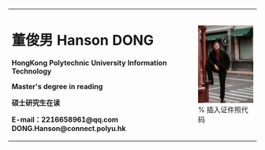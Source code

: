 <table border="0">
  <tr>
    <td width="75%">
      <h1>董俊男 Hanson DONG</h1>
      <p><b>HongKong Polytechnic University Information Technology</b></p>
      <p><b>Master's degree in reading</b></p>
      <p><b>硕士研究生在读</b></p>
      <p><b>E-mail：2216658961@qq.com
                    DONG.Hanson@connect.polyu.hk</b></p>
    </td>
    <td width="25%">
      <img src="/personal photo.jpg" width="100%">      % 插入证件照代码
    </td>
  </tr>
</table>

